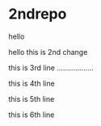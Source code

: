 # 2ndrepo

hello

hello this is 2nd change

this is 3rd line ..................

this is 4th line

this is 5th line

this is 6th line
